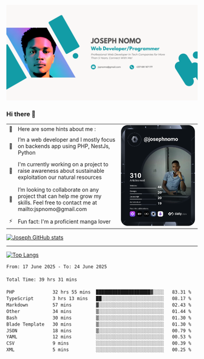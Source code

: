 ![Banner of my profile!](/Joseph_NOMO_NEW.png "Banner")

### Hi there 👋

<!--- | --  | 👋  | Here are some hints about me :                                                                                                 | <td rowspan=6><img src="/devcard.svg" width="400" alt="Joseph NOMO's Dev Card"/></td> |
| --- | --- | ------------------------------------------------------------------------------------------------------------------------------ | ------------------------------------------------------------------------------------- |
| --  | 🔭  | I’m a web developer and I mostly focus on backends app using PHP, NestJs, Python                                               |
| --  | 🦁  | I'm currently working on a project to raise awareness about sustainable exploitation our natural resources                     |
| --  | 👯  | I’m looking to collaborate on any project that can help me grow my skills. Feel free to contact me at mailto:jspnomo@gmail.com |
| --  | ⚡  | Fun fact: I'm a proficient manga lover                                                                                         |
--->

<table>
    <tr>
        <td width="1%">👋</td>
        <td width="55%">Here are some hints about me :</td>
        <td rowspan=6 width="44%"><img src="/devcard.svg" width="400" alt="Joseph NOMO's Dev Card"/></td>
    </tr>
    <tr>
        <td>🔭</td>
        <td>I’m a web developer and I mostly focus on backends app using PHP, NestJs, Python</td>
    </tr>
    <tr>
        <td>🦁</td>
        <td>I'm currently working on a project to raise awareness about sustainable exploitation our natural resources</td>
    </tr>
    <tr>
        <td>👯</td>
        <td>I’m looking to collaborate on any project that can help me grow my skills. Feel free to contact me at mailto:jspnomo@gmail.com</td>
    </tr>
    <tr>
        <td>⚡</td>
        <td>Fun fact: I'm a proficient manga lover</td>
    </tr>

</table>

[![Joseph GitHub stats](https://github-readme-stats-seven-sigma-53.vercel.app/api?username=Jspascal)](https://github.com/Jspascal/github-readme-stats)

---

[![Top Langs](https://github-readme-stats-seven-sigma-53.vercel.app/api/top-langs/?username=Jspascal&layout=compact)](https://github.com/Jspascal/github-readme-stats)

<!--START_SECTION:waka-->

```txt
From: 17 June 2025 - To: 24 June 2025

Total Time: 39 hrs 31 mins

PHP              32 hrs 55 mins  ████████████████████▓░░░░   83.31 %
TypeScript       3 hrs 13 mins   ██░░░░░░░░░░░░░░░░░░░░░░░   08.17 %
Markdown         57 mins         ▓░░░░░░░░░░░░░░░░░░░░░░░░   02.43 %
Other            34 mins         ▒░░░░░░░░░░░░░░░░░░░░░░░░   01.44 %
Bash             30 mins         ▒░░░░░░░░░░░░░░░░░░░░░░░░   01.30 %
Blade Template   30 mins         ▒░░░░░░░░░░░░░░░░░░░░░░░░   01.30 %
JSON             18 mins         ▒░░░░░░░░░░░░░░░░░░░░░░░░   00.79 %
YAML             12 mins         ░░░░░░░░░░░░░░░░░░░░░░░░░   00.53 %
CSV              9 mins          ░░░░░░░░░░░░░░░░░░░░░░░░░   00.39 %
XML              5 mins          ░░░░░░░░░░░░░░░░░░░░░░░░░   00.25 %
```

<!--END_SECTION:waka-->

